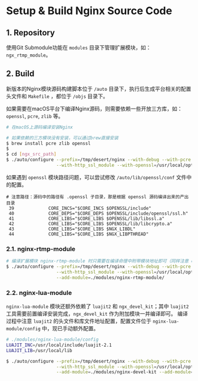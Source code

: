 # Setup & Build Nginx Source Code #

## 1. Repository ##

使用Git Submodule功能在 `modules` 目录下管理扩展模块，如：`ngx_rtmp_module`。

## 2. Build ##

新版本的Nginx模块源码构建脚本位于 `/auto` 目录下，执行后生成平台相关的配置头文件和 `Makefile` ，都位于 `/objs` 目录下。

如果需要在macOS平台下编译Nginx源码，则需要依赖一些开放三方库，如： `openssl`, `pcre`, `zlib` 等。

```bash
# 在macOS上源码编译安装Nginx

# 如果依赖的三方模块没有安装，可以通过brew直接安装
$ brew install pcre zlib openssl
$
$ cd [ngx_src_path]
$ ./auto/configure --prefix=/tmp/desert/nginx --with-debug --with-pcre \
                   --with-http_ssl_module --with-openssl=/usr/local/opt/openssl
```

如果遇到 `openssl` 模块路径问题，可以尝试修改 `/auto/lib/openssl/conf` 文件中的配置。

```shell
# 注意路径：源码中的路径有 .openssl 子目录，那是根据 openssl 源码编译出来的产出目录
 39             CORE_INCS="$CORE_INCS $OPENSSL/include"
 40             CORE_DEPS="$CORE_DEPS $OPENSSL/include/openssl/ssl.h"
 41             CORE_LIBS="$CORE_LIBS $OPENSSL/lib/libssl.a"
 42             CORE_LIBS="$CORE_LIBS $OPENSSL/lib/libcrypto.a"
 43             CORE_LIBS="$CORE_LIBS $NGX_LIBDL"
 44             CORE_LIBS="$CORE_LIBS $NGX_LIBPTHREAD"
```

### 2.1. nginx-rtmp-module ###

```bash
# 编译扩展模块 nginx-rtmp-module 时只需要在编译命理中附带模块地址即可（同样注意 openssl 路径问题）
$ ./auto/configure --prefix=/tmp/desert/nginx --with-debug --with-pcre \
                   --with-http_ssl_module --with-openssl=/usr/local/opt/openssl \
                   --add-module=./modules/nginx-rtmp-module/
```

### 2.2. nginx-lua-module ###

`nginx-lua-module` 模块还额外依赖了 `luajit2` 和 `ngx_devel_kit`；其中 `luajit2` 工具需要前置编译安装完成，`ngx_devel_kit` 作为附加模块一并编译即可。
编译过程中注意 `luajit2` 的头文件和库文件地址配置，配置文件位于 `nginx-lua-module/config` 中，现已手动额外配置。

```bash
# ./modules/nginx-lua-module/config
LUAJIT_INC=/usr/local/include/luajit-2.1
LUAJIT_LIB=/usr/local/lib
```

```bash
$ ./auto/configure --prefix=/tmp/desert/nginx --with-debug --with-pcre \
                   --with-http_ssl_module --with-openssl=/usr/local/opt/openssl \
                   --add-module=./modules/nginx-devel-kit --add-module=./modules/nginx-lua-module
```